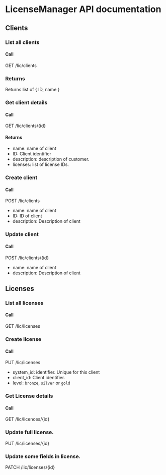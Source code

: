 # LicenseManager API documentation

## Clients

### List all clients

#### Call

GET /lic/clients

### Returns

Returns list of { ID, name }

### Get client details

#### Call

GET /lic/clients/{id}

#### Returns

*   name: name of client
*   ID: Client identifier
*   description: description of customer.
*   licenses: list of license IDs.

### Create client

#### Call

POST /lic/clients

*   name: name of client
*   ID: ID of client
*   description: Description of client

### Update client

#### Call

POST /lic/clients/{id}

*   name: name of client
*   description: Description of client

## Licenses

### List all licenses

#### Call

GET /lic/licenses

### Create license

#### Call

PUT /lic/licenses

*   system_id: identifier. Unique for this client
*   client_id: Client identifier.
*   level: `bronze`, `silver` or `gold`

### Get License details

#### Call

GET /lic/licences/{id}

### Update full license.

PUT /lic/licenses/{id}

### Update some fields in license.

PATCH /lic/licenses/{id}